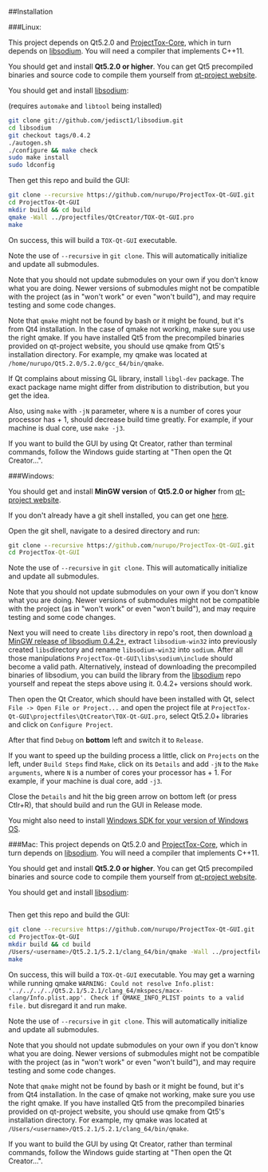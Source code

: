 ##Installation

###Linux:

This project depends on Qt5.2.0 and [ProjectTox-Core](http://github.com/irungentoo/ProjectTox-Core), which in turn depends on [libsodium](http://github.com/jedisct1/libsodium). You will need a compiler that implements C++11.

You should get and install **Qt5.2.0 or higher**.
You can get Qt5 precompiled binaries and source code to compile them yourself from [qt-project website](http://qt-project.org/downloads).

You should get and install [libsodium](https://github.com/jedisct1/libsodium):

(requires `automake` and `libtool` being installed)
```bash
git clone git://github.com/jedisct1/libsodium.git
cd libsodium
git checkout tags/0.4.2
./autogen.sh
./configure && make check
sudo make install
sudo ldconfig
```

Then get this repo and build the GUI:
```bash
git clone --recursive https://github.com/nurupo/ProjectTox-Qt-GUI.git
cd ProjectTox-Qt-GUI
mkdir build && cd build
qmake -Wall ../projectfiles/QtCreator/TOX-Qt-GUI.pro
make
```
On success, this will build a `TOX-Qt-GUI` executable.

Note the use of `--recursive` in `git clone`. This will automatically initialize and update all submodules.

Note that you should not update submodules on your own if you don't know what you are doing. Newer versions of submodules might not be compatible with the project (as in "won't work" or even "won't build"), and may require testing and some code changes.

Note that `qmake` might not be found by bash or it might be found, but it's from Qt4 installation. In the case of qmake not working, make sure you use the right qmake.
If you have installed Qt5 from the precompiled binaries provided on qt-project website, you should use qmake from Qt5's installation directory.
For example, my qmake was located at `/home/nurupo/Qt5.2.0/5.2.0/gcc_64/bin/qmake`.

If Qt complains about missing GL library, install `libgl-dev` package. The exact package name might differ from distribution to distribution, but you get the idea.

Also, using `make` with `-jN` parameter, where `N` is a number of cores your processor has + 1, should decrease build time greatly.
For example, if your machine is dual core, use `make -j3`.

If you want to build the GUI by using Qt Creator, rather than terminal commands, follow the Windows guide starting at "Then open the Qt Creator...".

###Windows:

You should get and install **MinGW version** of **Qt5.2.0 or higher** from [qt-project website](http://qt-project.org/downloads).

If you don't already have a git shell installed, you can get one [here](http://git-scm.com/download/win).

Open the git shell, navigate to a desired directory and run:
```cmd
git clone --recursive https://github.com/nurupo/ProjectTox-Qt-GUI.git
cd ProjectTox-Qt-GUI
```

Note the use of `--recursive` in `git clone`. This will automatically initialize and update all submodules.

Note that you should not update submodules on your own if you don't know what you are doing. Newer versions of submodules might not be compatible with the project (as in "won't work" or even "won't build"), and may require testing and some code changes.

Next you will need to create `libs` directory in repo's root, then download [a MinGW release of libsodium 0.4.2+](https://download.libsodium.org/libsodium/releases/), extract `libsodium-win32` into previously created `libs`directory and rename `libsodium-win32` into `sodium`. After all those manipulations `ProjectTox-Qt-GUI\libs\sodium\include` should become a valid path.
Alternatively, instead of downloading the precompiled binaries of libsodium, you can build the library from the [libsodium](https://github.com/jedisct1/libsodium) repo yourself and repeat the steps above using it. 0.4.2+ versions should work.

Then open the Qt Creator, which should have been installed with Qt, select `File -> Open File or Project...` and open the project file at `ProjectTox-Qt-GUI\projectfiles\QtCreator\TOX-Qt-GUI.pro`, select Qt5.2.0+ libraries and click on `Configure Project`.

After that find `Debug` on **bottom** left and switch it to `Release`.

If you want to speed up the building process a little, click on `Projects` on the left, under `Build Steps` find `Make`, click on its `Details` and add `-jN` to the `Make arguments`, where `N` is a number of cores your processor has + 1. For example, if your machine is dual core, add `-j3`.

Close the `Details` and hit the big green arrow on bottom left (or press Ctlr+R), that should build and run the GUI in Release mode.

You might also need to install [Windows SDK for your version of Windows OS](https://en.wikipedia.org/wiki/Microsoft_Windows_SDK#Versions).

###Mac:
This project depends on Qt5.2.0 and [ProjectTox-Core](http://github.com/irungentoo/ProjectTox-Core), which in turn depends on [libsodium](http://github.com/jedisct1/libsodium). You will need a compiler that implements C++11.

You should get and install **Qt5.2.0 or higher**.
You can get Qt5 precompiled binaries and source code to compile them yourself from [qt-project website](http://qt-project.org/downloads).

You should get and install [libsodium](https://github.com/jedisct1/libsodium):

```brew install libsodium
```

Then get this repo and build the GUI:
```bash
git clone --recursive https://github.com/nurupo/ProjectTox-Qt-GUI.git
cd ProjectTox-Qt-GUI
mkdir build && cd build
/Users/<username>/Qt5.2.1/5.2.1/clang_64/bin/qmake -Wall ../projectfiles/QtCreator/TOX-Qt-GUI.pro
make
```
On success, this will build a `TOX-Qt-GUI` executable. You may get a warning while running qmake `WARNING: Could not resolve Info.plist: '../../../../Qt5.2.1/5.2.1/clang_64/mkspecs/macx-clang/Info.plist.app'. Check if QMAKE_INFO_PLIST points to a valid file.` but disregard it and run make.

Note the use of `--recursive` in `git clone`. This will automatically initialize and update all submodules.

Note that you should not update submodules on your own if you don't know what you are doing. Newer versions of submodules might not be compatible with the project (as in "won't work" or even "won't build"), and may require testing and some code changes.

Note that `qmake` might not be found by bash or it might be found, but it's from Qt4 installation. In the case of qmake not working, make sure you use the right qmake.
If you have installed Qt5 from the precompiled binaries provided on qt-project website, you should use qmake from Qt5's installation directory.
For example, my qmake was located at `/Users/<username>/Qt5.2.1/5.2.1/clang_64/bin/qmake`.

If you want to build the GUI by using Qt Creator, rather than terminal commands, follow the Windows guide starting at "Then open the Qt Creator...".